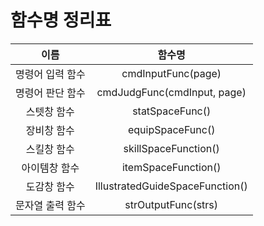 # 함수명 정리표

| 이름 | 함수명 |
| :---: | :---: |
| 명령어 입력 함수 | cmdInputFunc(page) |
| 명령어 판단 함수 | cmdJudgFunc(cmdInput, page) |
| 스텟창 함수 | statSpaceFunc() |
| 장비창 함수 | equipSpaceFunc() |
| 스킬창 함수 | skillSpaceFunction() |
| 아이템창 함수 | itemSpaceFunction() |
| 도감창 함수 | IllustratedGuideSpaceFunction() |
| 문자열 출력 함수 | strOutputFunc(strs) |
